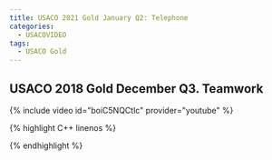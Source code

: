 ```yaml
---
title: USACO 2021 Gold January Q2: Telephone
categories:
  - USACOVIDEO
tags:
  - USACO Gold
---
```

  
## USACO 2018 Gold December Q3. Teamwork
  
{% include video id="boiC5NQCtlc" provider="youtube" %}
  
  
{% highlight C++ linenos %}
  
{% endhighlight %}  

